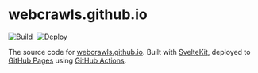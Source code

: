 # webcrawls.github.io

[![Build ️](https://github.com/webcrawls/webcrawls.github.io/actions/workflows/build.yml/badge.svg?branch=master)](https://github.com/webcrawls/webcrawls.github.io/actions/workflows/build.yml)
[![Deploy](https://github.com/webcrawls/webcrawls.github.io/actions/workflows/deploy.yml/badge.svg)](https://github.com/webcrawls/webcrawls.github.io/actions/workflows/deploy.yml)

The source code for [webcrawls.github.io](#). Built with [SvelteKit](https://kit.svelte.dev), deployed
to [GitHub Pages](https://pages.github.com) using [GitHub Actions](https://github.com/features/actions).